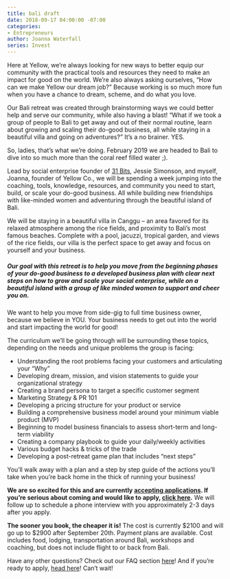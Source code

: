 ```yaml
---
title: bali draft
date: 2018-09-17 04:00:00 -07:00
categories:
- Entrepreneurs
author: Joanna Waterfall
series: Invest
---
```


Here at Yellow, we’re always looking for new ways to better equip our community with the practical tools and resources they need to make an impact for good on the world. We’re also always asking ourselves, “How can we make Yellow our dream job?” Because working is so much more fun when you have a chance to dream, scheme, and do what you love. 

Our Bali retreat was created through brainstorming ways we could better help and serve our community, while also having a blast! “What if we took a group of people to Bali to get away and out of their normal routine, learn about growing and scaling their do-good business, all while staying in a beautiful villa and going on adventures?” It’s a no brainer. YES.

So, ladies, that’s what we’re doing. February 2019 we are headed to Bali to dive into so much more than the coral reef filled water ;).

Lead by social enterprise founder of [31 Bits](https://31bits.com/), Jessie Simonson, and myself, Joanna, founder of Yellow Co., we will be spending a week jumping into the coaching, tools, knowledge, resources, and community you need to start, build, or scale your do-good business. All while building new friendships with like-minded women and adventuring through the beautiful island of Bali.

We will be staying in a beautiful villa in Canggu – an area favored for its relaxed atmosphere among the rice fields, and proximity to Bali’s most famous beaches. Complete with a pool, jacuzzi, tropical garden, and views of the rice fields, our villa is the perfect space to get away and focus on yourself and your business.

##### Our goal with this retreat is to help you move from the beginning phases of your do-good business to a developed business plan with clear next steps on how to grow and scale your social enterprise, while on a beautiful island with a group of like minded women to support and cheer you on. 

We want to help you move from side-gig to full time business owner, because we believe in YOU. Your business needs to get out into the world and start impacting the world for good!

The curriculum we’ll be going through will be surrounding these topics, depending on the needs and unique problems the group is facing:

- Understanding the root problems facing your customers and articulating your “Why” 
- Developing dream, mission, and vision statements to guide your organizational strategy
- Creating a brand persona to target a specific customer segment
- Marketing Strategy & PR 101 
- Developing a pricing structure for your product or service 
- Building a comprehensive business model around your minimum viable product (MVP)
- Beginning to model business financials to assess short-term and long-term viability 
- Creating a company playbook to guide your daily/weekly activities 
- Various budget hacks & tricks of the trade 
- Developing a post-retreat game plan that includes “next steps”

You’ll walk away with a plan and a step by step guide of the actions you’ll take when you’re back home in the thick of running your business!

**We are so excited for this and are currently [accepting applications](https://yellowco.typeform.com/to/jIzB0Y). If you’re serious about coming and would like to apply, [click here](https://yellowco.typeform.com/to/jIzB0Y).** We will follow up to schedule a phone interview with you approximately 2-3 days after you apply.

**The sooner you book, the cheaper it is!** The cost is currently $2100 and will go up to $2900 after September 20th. Payment plans are available. Cost includes food, lodging, transportation around Bali, workshops and coaching, but does not include flight to or back from Bali.

Have any other questions? Check out our FAQ section [here](https://yellowco.co/retreats/bali/)! And if you’re ready to apply, [head here](https://yellowco.typeform.com/to/jIzB0Y)! Can’t wait!
